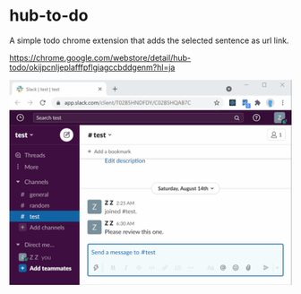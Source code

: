 # hub-to-do
A simple todo chrome extension that adds the selected sentence as url link.

https://chrome.google.com/webstore/detail/hub-todo/okijpcnljeplafffpflgiagccbddgenm?hl=ja


![HubTodo](HubTodo.gif)